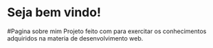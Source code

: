 # Seja bem vindo!

#Pagina sobre mim
Projeto feito com para exercitar os conhecimentos adquiridos na materia de desenvolvimento web.
